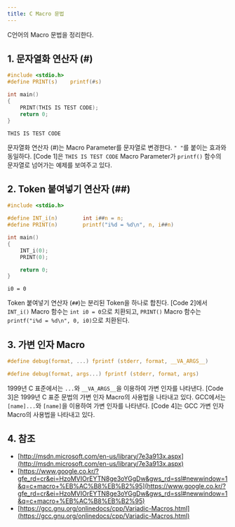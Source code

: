 ```yaml
---
title: C Macro 문법
---
```


C언어의 Macro 문법을 정리한다.

## 1. 문자열화 연산자 (#) 

```c {caption="[Code 1] # Macro 예제", linenos=table}
#include <stdio.h>
#define PRINT(s)    printf(#s)

int main()
{
    PRINT(THIS IS TEST CODE);                          
    return 0;
}
```

```shell {caption="[Shell 1] # Macro 예제의 출력"}
THIS IS TEST CODE
```

문자열화 연산자 (#)는 Macro Parameter를 문자열로 변경한다. `" "`를 붙이는 효과와 동일하다. [Code 1]은 `THIS IS TEST CODE` Macro Parameter가 `printf()` 함수의 문자열로 넘어가는 예제를 보여주고 있다.

## 2. Token 붙여넣기 연산자 (##) 

```c {caption="[Code 2] ## Macro 예제", linenos=table}
#include <stdio.h>

#define INT_i(n)        int i##n = n;
#define PRINT(n)        printf("i%d = %d\n", n, i##n)

int main()
{
    INT_i(0);
    PRINT(0);

    return 0;
}
```

```shell {caption="[Shell 2] ## Macro 예제의 출력"}
i0 = 0
```

Token 붙여넣기 연산자 (`##`)는 분리된 Token을 하나로 합친다. [Code 2]에서 `INT_i()` Macro 함수는 `int i0 = 0`으로 치환되고, `PRINT()` Macro 함수는 `printf("i%d = %d\n", 0, i0)`으로 치환된다.

## 3. 가변 인자 Macro

```c {caption="[Code 3] 1999년 표준의 가변 인자 Macro", linenos=table}
#define debug(format, ...) fprintf (stderr, format, __VA_ARGS__)
```

```c {caption="[Code 4] GCC 가변 인자 Macro", linenos=table}
#define debug(format, args...) fprintf (stderr, format, args)
```

1999년 C 표준에서는 `...`와 `__VA_ARGS__`을 이용하여 가변 인자를 나타낸다. [Code 3]은 1999년 C 표준 문법의 가변 인자 Macro의 사용법을 나타내고 있다. GCC에서는 `[name]...`와 `[name]`을 이용하여 가변 인자를 나타낸다. [Code 4]는 GCC 가변 인자 Macro의 사용법을 나타내고 있다.

## 4. 참조

* [http://msdn.microsoft.com/en-us/library/7e3a913x.aspx](http://msdn.microsoft.com/en-us/library/7e3a913x.aspx)
* [https://www.google.co.kr/?gfe_rd=cr&ei=HzoMVIOrEYTN8ge3oYGgDw&gws_rd=ssl#newwindow=1&q=c+macro+%EB%AC%B8%EB%B2%95](https://www.google.co.kr/?gfe_rd=cr&ei=HzoMVIOrEYTN8ge3oYGgDw&gws_rd=ssl#newwindow=1&q=c+macro+%EB%AC%B8%EB%B2%95)
* [https://gcc.gnu.org/onlinedocs/cpp/Variadic-Macros.html](https://gcc.gnu.org/onlinedocs/cpp/Variadic-Macros.html)

